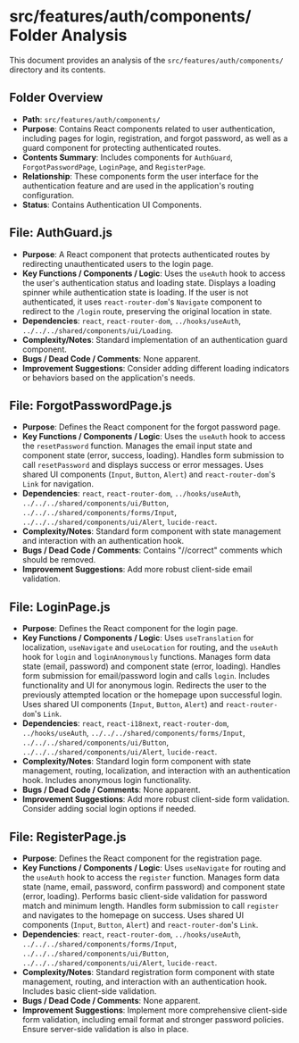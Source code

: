 # src/features/auth/components/ Folder Analysis

This document provides an analysis of the `src/features/auth/components/` directory and its contents.

## Folder Overview
- **Path**: `src/features/auth/components/`
- **Purpose**: Contains React components related to user authentication, including pages for login, registration, and forgot password, as well as a guard component for protecting authenticated routes.
- **Contents Summary**: Includes components for `AuthGuard`, `ForgotPasswordPage`, `LoginPage`, and `RegisterPage`.
- **Relationship**: These components form the user interface for the authentication feature and are used in the application's routing configuration.
- **Status**: Contains Authentication UI Components.

## File: AuthGuard.js
- **Purpose**: A React component that protects authenticated routes by redirecting unauthenticated users to the login page.
- **Key Functions / Components / Logic**: Uses the `useAuth` hook to access the user's authentication status and loading state. Displays a loading spinner while authentication state is loading. If the user is not authenticated, it uses `react-router-dom`'s `Navigate` component to redirect to the `/login` route, preserving the original location in state.
- **Dependencies**: `react`, `react-router-dom`, `../hooks/useAuth`, `../../../shared/components/ui/Loading`.
- **Complexity/Notes**: Standard implementation of an authentication guard component.
- **Bugs / Dead Code / Comments**: None apparent.
- **Improvement Suggestions**: Consider adding different loading indicators or behaviors based on the application's needs.

## File: ForgotPasswordPage.js
- **Purpose**: Defines the React component for the forgot password page.
- **Key Functions / Components / Logic**: Uses the `useAuth` hook to access the `resetPassword` function. Manages the email input state and component state (error, success, loading). Handles form submission to call `resetPassword` and displays success or error messages. Uses shared UI components (`Input`, `Button`, `Alert`) and `react-router-dom`'s `Link` for navigation.
- **Dependencies**: `react`, `react-router-dom`, `../hooks/useAuth`, `../../../shared/components/ui/Button`, `../../../shared/components/forms/Input`, `../../../shared/components/ui/Alert`, `lucide-react`.
- **Complexity/Notes**: Standard form component with state management and interaction with an authentication hook.
- **Bugs / Dead Code / Comments**: Contains "//correct" comments which should be removed.
- **Improvement Suggestions**: Add more robust client-side email validation.

## File: LoginPage.js
- **Purpose**: Defines the React component for the login page.
- **Key Functions / Components / Logic**: Uses `useTranslation` for localization, `useNavigate` and `useLocation` for routing, and the `useAuth` hook for `login` and `loginAnonymously` functions. Manages form data state (email, password) and component state (error, loading). Handles form submission for email/password login and calls `login`. Includes functionality and UI for anonymous login. Redirects the user to the previously attempted location or the homepage upon successful login. Uses shared UI components (`Input`, `Button`, `Alert`) and `react-router-dom`'s `Link`.
- **Dependencies**: `react`, `react-i18next`, `react-router-dom`, `../hooks/useAuth`, `../../../shared/components/forms/Input`, `../../../shared/components/ui/Button`, `../../../shared/components/ui/Alert`, `lucide-react`.
- **Complexity/Notes**: Standard login form component with state management, routing, localization, and interaction with an authentication hook. Includes anonymous login functionality.
- **Bugs / Dead Code / Comments**: None apparent.
- **Improvement Suggestions**: Add more robust client-side form validation. Consider adding social login options if needed.

## File: RegisterPage.js
- **Purpose**: Defines the React component for the registration page.
- **Key Functions / Components / Logic**: Uses `useNavigate` for routing and the `useAuth` hook to access the `register` function. Manages form data state (name, email, password, confirm password) and component state (error, loading). Performs basic client-side validation for password match and minimum length. Handles form submission to call `register` and navigates to the homepage on success. Uses shared UI components (`Input`, `Button`, `Alert`) and `react-router-dom`'s `Link`.
- **Dependencies**: `react`, `react-router-dom`, `../hooks/useAuth`, `../../../shared/components/forms/Input`, `../../../shared/components/ui/Button`, `../../../shared/components/ui/Alert`, `lucide-react`.
- **Complexity/Notes**: Standard registration form component with state management, routing, and interaction with an authentication hook. Includes basic client-side validation.
- **Bugs / Dead Code / Comments**: None apparent.
- **Improvement Suggestions**: Implement more comprehensive client-side form validation, including email format and stronger password policies. Ensure server-side validation is also in place.
